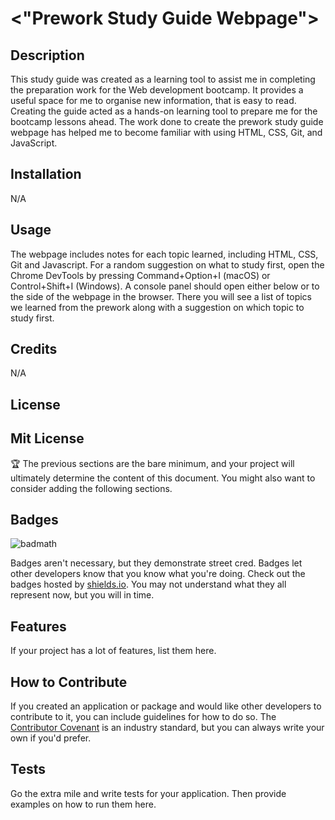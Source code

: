 # <"Prework Study Guide Webpage">

## Description

This study guide was created as a learning tool to assist me in completing the preparation work for the Web development bootcamp.
It provides a useful space for me to organise new information, that is easy to read.
Creating the guide acted as a hands-on learning tool to prepare me for the bootcamp lessons ahead.
The work done to create the prework study guide webpage has helped me to become familiar with using HTML, CSS, Git, and JavaScript.


## Installation

N/A

## Usage

The webpage includes notes for each topic learned, including HTML, CSS, Git and Javascript. 
For a random suggestion on what to study first, open the Chrome DevTools by pressing Command+Option+I (macOS) or Control+Shift+I (Windows). A console panel should open either below or to the side of the webpage in the browser. There you will see a list of topics we learned from the prework along with a suggestion on which topic to study first.

## Credits

N/A

## License

Mit License
---

🏆 The previous sections are the bare minimum, and your project will ultimately determine the content of this document. You might also want to consider adding the following sections.

## Badges

![badmath](https://img.shields.io/github/languages/top/nielsenjared/badmath)

Badges aren't necessary, but they demonstrate street cred. Badges let other developers know that you know what you're doing. Check out the badges hosted by [shields.io](https://shields.io/). You may not understand what they all represent now, but you will in time.

## Features

If your project has a lot of features, list them here.

## How to Contribute

If you created an application or package and would like other developers to contribute to it, you can include guidelines for how to do so. The [Contributor Covenant](https://www.contributor-covenant.org/) is an industry standard, but you can always write your own if you'd prefer.

## Tests

Go the extra mile and write tests for your application. Then provide examples on how to run them here.

